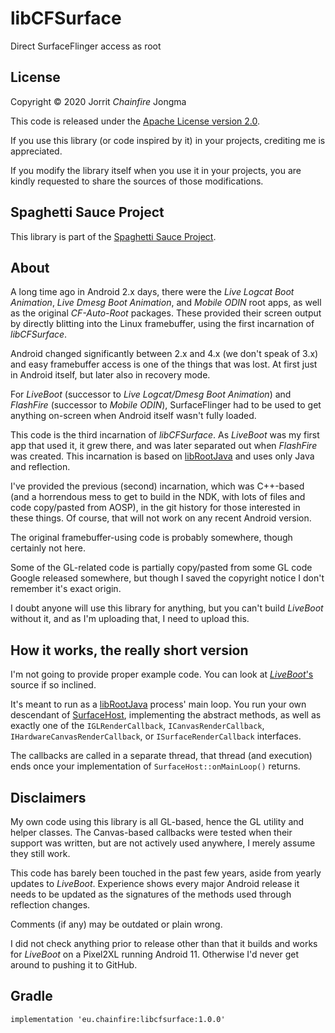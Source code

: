 # libCFSurface

Direct SurfaceFlinger access as root

## License

Copyright &copy; 2020 Jorrit *Chainfire* Jongma

This code is released under the [Apache License version 2.0](https://www.apache.org/licenses/LICENSE-2.0).

If you use this library (or code inspired by it) in your projects,
crediting me is appreciated.

If you modify the library itself when you use it in your projects,
you are kindly requested to share the sources of those modifications.

## Spaghetti Sauce Project

This library is part of the [Spaghetti Sauce Project](https://github.com/Chainfire/spaghetti_sauce_project).

## About

A long time ago in Android 2.x days, there were the *Live Logcat Boot Animation*,
*Live Dmesg Boot Animation*, and *Mobile ODIN* root apps, as well as the
original *CF-Auto-Root* packages. These provided their screen output by
directly blitting into the Linux framebuffer, using the first incarnation
of *libCFSurface*.

Android changed significantly between 2.x and 4.x (we don't speak of 3.x)
and easy framebuffer access is one of the things that was lost. At first
just in Android itself, but later also in recovery mode.

For *LiveBoot* (successor to *Live Logcat/Dmesg Boot Animation*) and
*FlashFire* (successor to *Mobile ODIN*), SurfaceFlinger had to be
used to get anything on-screen when Android itself wasn't fully loaded.

This code is the third incarnation of *libCFSurface*. As *LiveBoot* was
my first app that used it, it grew there, and was later separated out
when *FlashFire* was created. This incarnation is based on
[libRootJava](https://github.com/Chainfire/librootjava) and uses only
Java and reflection.

I've provided the previous (second) incarnation, which was C++-based
(and a horrendous mess to get to build in the NDK, with lots of files
and code copy/pasted from AOSP), in the git history for those interested
in these things. Of course, that will not work on any recent Android
version.

The original framebuffer-using code is probably somewhere, though
certainly not here.

Some of the GL-related code is partially copy/pasted from some GL
code Google released somewhere, but though I saved the copyright
notice I don't remember it's exact origin.

I doubt anyone will use this library for anything, but you can't
build *LiveBoot* without it, and as I'm uploading that, I need to
upload this.

## How it works, the really short version

I'm not going to provide proper example code. You can look at
[*LiveBoot*'s](https://github.com/Chainfire/liveboot) source if so inclined.

It's meant to run as a
[libRootJava](https://github.com/Chainfire/librootjava) process' main
loop. You run your own descendant of [SurfaceHost](libcfsurface/src/main/java/eu/chainfire/libcfsurface/SurfaceHost.java),
implementing the abstract methods, as well as exactly one of the
`IGLRenderCallback`, `ICanvasRenderCallback`, `IHardwareCanvasRenderCallback`,
or `ISurfaceRenderCallback` interfaces.

The callbacks are called in a separate thread, that thread (and execution)
ends once your implementation of `SurfaceHost::onMainLoop()` returns.

## Disclaimers

My own code using this library is all GL-based, hence the GL utility
and helper classes. The Canvas-based callbacks were tested when their
support was written, but are not actively used anywhere, I merely
assume they still work.

This code has barely been touched in the past few years, aside from
yearly updates to *LiveBoot*. Experience shows every major Android
release it needs to be updated as the signatures of the methods used
through reflection changes.

Comments (if any) may be outdated or plain wrong.

I did not check anything prior to release other than that it builds and
works for *LiveBoot* on a Pixel2XL running Android 11. Otherwise I'd
never get around to pushing it to GitHub.

## Gradle

```
implementation 'eu.chainfire:libcfsurface:1.0.0'
```
